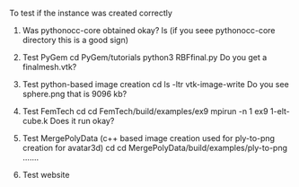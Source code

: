 To test if the instance was created correctly

1) Was pythonocc-core obtained okay?
ls  (if you seee pythonocc-core directory this is a good sign)

2) Test PyGem
cd PyGem/tutorials
python3 RBFfinal.py 
Do you get a finalmesh.vtk?

3) Test python-based image creation
cd
ls -ltr vtk-image-write
Do you see sphere.png that is 9096 kb?

4) Test FemTech
cd
cd FemTech/build/examples/ex9
mpirun -n 1 ex9 1-elt-cube.k
Does it run okay?

5) Test MergePolyData (c++ based image creation used for ply-to-png creation for avatar3d)
cd
cd MergePolyData/build/examples/ply-to-png
.......

6) Test website
